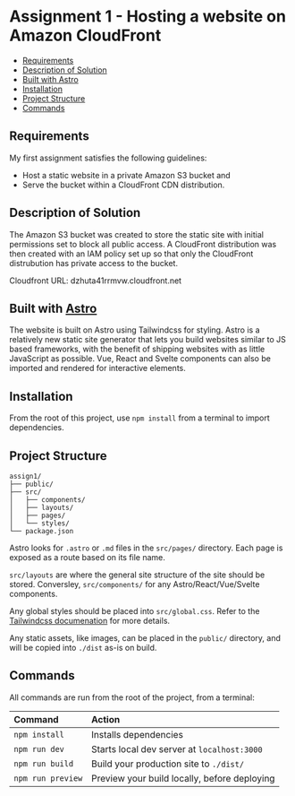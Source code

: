# Assignment 1 - Hosting a website on Amazon CloudFront

* [Requirements](#requirements)
* [Description of Solution](#description-of-solution)
* [Built with Astro](#built-with-astro)
* [Installation](#installation)
* [Project Structure](#project-structure)
* [Commands](#commands)

## Requirements

My first assignment satisfies the following guidelines:

- Host a static website in a private Amazon S3 bucket and
- Serve the bucket within a CloudFront CDN distribution.

## Description of Solution

The Amazon S3 bucket was created to store the static site with initial permissions set to block all public access. A CloudFront distribution was then created with an IAM policy set up so that only the CloudFront distrubution has private access to the bucket.

Cloudfront URL: dzhuta41rrmvw.cloudfront.net

## Built with [Astro](https://astro.build)

The website is built on Astro using Tailwindcss for styling. Astro is a relatively new static site generator that lets you build websites similar to JS based frameworks, with the benefit of shipping websites with as little JavaScript as possible. Vue, React and Svelte components can also be imported and rendered for interactive elements.

## Installation

From the root of this project, use `npm install` from a terminal to import dependencies.

## Project Structure

```
assign1/
├── public/
├── src/
│   ├── components/
│   ├── layouts/
│   ├── pages/
│   └── styles/
└── package.json
```

Astro looks for `.astro` or `.md` files in the `src/pages/` directory. Each page is exposed as a route based on its file name.

`src/layouts` are where the general site structure of the site should be stored. Conversley, `src/components/` for any Astro/React/Vue/Svelte components.

Any global styles should be placed into `src/global.css`. Refer to the [Tailwindcss documenation](https://tailwindcss.com/docs/) for more details.

Any static assets, like images, can be placed in the `public/` directory, and will be copied into `./dist` as-is on build.

## Commands

All commands are run from the root of the project, from a terminal:

| Command           | Action                                       |
|:----------------  |:-------------------------------------------- |
| `npm install`     | Installs dependencies                        |
| `npm run dev`     | Starts local dev server at `localhost:3000`  |
| `npm run build`   | Build your production site to `./dist/`      |
| `npm run preview` | Preview your build locally, before deploying |
